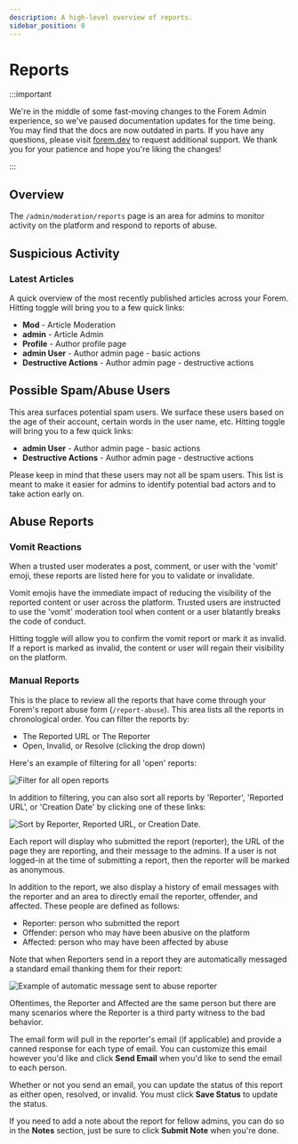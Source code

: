 ```yaml
---
description: A high-level overview of reports.
sidebar_position: 0
---
```


# Reports

:::important

We're in the middle of some fast-moving changes to the Forem Admin experience, so we've paused documentation updates for the time being. You may find that the docs are now outdated in parts. If you have any questions, please visit [forem.dev](https://forem.dev) to request additional support. We thank you for your patience and hope you're liking the changes!

:::

## Overview

The `/admin/moderation/reports` page is an area for admins to monitor activity on the platform and respond to reports of abuse.

## Suspicious Activity

### Latest Articles

A quick overview of the most recently published articles across your Forem. Hitting toggle will bring you to a few quick links:

- **Mod** - Article Moderation
- **admin** - Article Admin
- **Profile** - Author profile page
- **admin User** - Author admin page - basic actions
- **Destructive Actions** - Author admin page - destructive actions

## Possible Spam/Abuse Users

This area surfaces potential spam users. We surface these users based on the age of their account, certain words in the user name, etc. Hitting toggle will bring you to a few quick links:

- **admin User** - Author admin page - basic actions
- **Destructive Actions** - Author admin page - destructive actions

Please keep in mind that these users may not all be spam users. This list is meant to make it easier for admins to identify potential bad actors and to take action early on.

## Abuse Reports

### Vomit Reactions

When a trusted user moderates a post, comment, or user with the 'vomit' emoji, these reports are listed here for you to validate or invalidate.

Vomit emojis have the immediate impact of reducing the visibility of the reported content or user across the platform. Trusted users are instructed to use the 'vomit' moderation tool when content or a user blatantly breaks the code of conduct.

Hitting toggle will allow you to confirm the vomit report or mark it as invalid. If a report is marked as invalid, the content or user will regain their visibility on the platform.

### Manual Reports

This is the place to review all the reports that have come through your Forem's report abuse form (`/report-abuse`). This area lists all the reports in chronological order. You can filter the reports by:

- The Reported URL or The Reporter
- Open, Invalid, or Resolve (clicking the drop down)

Here's an example of filtering for all 'open' reports:

![Filter for all open reports](/img/open-reports.png)

In addition to filtering, you can also sort all reports by 'Reporter', 'Reported URL', or 'Creation Date' by clicking one of these links:

![Sort by Reporter, Reported URL, or Creation Date.](/img/sort-abuse-reports.png)

Each report will display who submitted the report (reporter), the URL of the page they are reporting, and their message to the admins. If a user is not logged-in at the time of submitting a report, then the reporter will be marked as anonymous.

In addition to the report, we also display a history of email messages with the reporter and an area to directly email the reporter, offender, and affected. These people are defined as follows:

- Reporter: person who submitted the report
- Offender: person who may have been abusive on the platform
- Affected: person who may have been affected by abuse

Note that when Reporters send in a report they are automatically messaged a standard email thanking them for their report:

![Example of automatic message sent to abuse reporter](/img/thank-you-reporter.png)

Oftentimes, the Reporter and Affected are the same person but there are many scenarios where the Reporter is a third party witness to the bad behavior.

The email form will pull in the reporter's email (if applicable) and provide a canned response for each type of email. You can customize this email however you'd like and click **Send Email** when you'd like to send the email to each person.

Whether or not you send an email, you can update the status of this report as either open, resolved, or invalid. You must click **Save Status** to update the status.

If you need to add a note about the report for fellow admins, you can do so in the **Notes** section, just be sure to click **Submit Note** when you're done.
